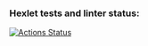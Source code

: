 ### Hexlet tests and linter status:
[![Actions Status](https://github.com/Pythonusus/frontend-project-44/actions/workflows/hexlet-check.yml/badge.svg)](https://github.com/Pythonusus/frontend-project-44/actions)
